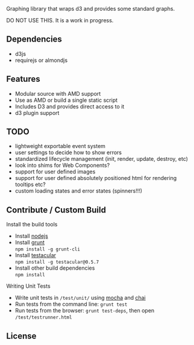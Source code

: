 Graphing library that wraps d3 and provides some standard graphs.   

DO NOT USE THIS. It is a work in progress.   


## Dependencies
- d3js
- requirejs or almondjs

## Features
- Modular source with AMD support
- Use as AMD or build a single static script
- Includes D3 and provides direct access to it
- d3 plugin support

## TODO

- lightweight exportable event system
- user settings to decide how to show errors
- standardized lifecycle management (init, render, update, destroy, etc)
- look into shims for Web Components?
- support for user defined images
- support for user defined absolutely positioned html for rendering tooltips etc?
- custom loading states and error states (spinners!!!)


## Contribute / Custom Build

Install the build tools

- Install [nodejs](http://nodejs.org)
- Install [grunt](http://gruntjs.com)   
  `npm install -g grunt-cli`
- Install [testacular](http://vojtajina.github.com/testacular/)   
  `npm install -g testacular@0.5.7`
- Install other build dependencies   
  `npm install`

Writing Unit Tests

- Write unit tests in `/test/unit/` using [mocha](http://visionmedia.github.com/mocha/) and [chai](http://chaijs.com/)
- Run tests from the command line: `grunt test`
- Run tests from the browser: `grunt test-deps`, then open `/test/testrunner.html`


## License




